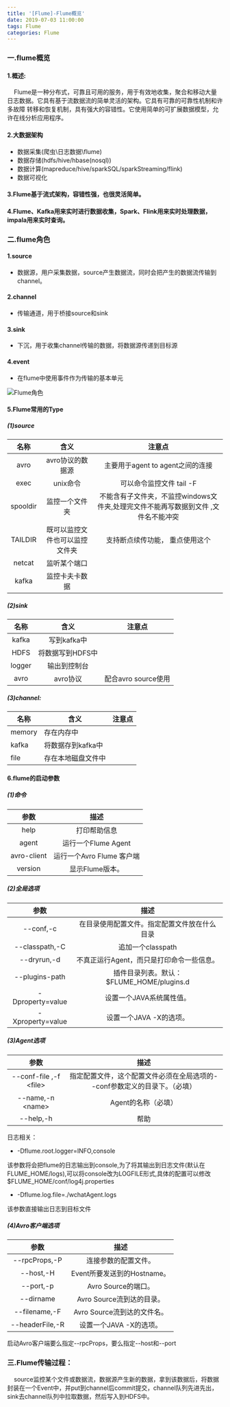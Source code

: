 ```yaml
---
title: '[Flume]-Flume概览'
date: 2019-07-03 11:00:00
tags: Flume
categories: Flume
---
```


### 一.flume概览
#### 1.概述:
&nbsp;&nbsp;&nbsp;&nbsp;Flume是一种分布式，可靠且可用的服务，用于有效地收集，聚合和移动大量日志数据。它具有基于流数据流的简单灵活的架构。它具有可靠的可靠性机制和许多故障 转移和恢复机制，具有强大的容错性。它使用简单的可扩展数据模型，允许在线分析应用程序。

#### 2.大数据架构

* 数据采集(爬虫\日志数据\flume) 
* 数据存储(hdfs/hive/hbase(nosql)) 
* 数据计算(mapreduce/hive/sparkSQL/sparkStreaming/flink) 
* 数据可视化

#### 3.Flume基于流式架构，容错性强，也很灵活简单。

#### 4.Flume、Kafka用来实时进行数据收集，Spark、Flink用来实时处理数据，impala用来实时查询。
### 二.flume角色

#### 1.source

* 数据源，用户采集数据，source产生数据流，同时会把产生的数据流传输到channel。

#### 2.channel

* 传输通道，用于桥接source和sink

#### 3.sink

* 下沉，用于收集channel传输的数据，将数据源传递到目标源

#### 4.event

* 在flume中使用事件作为传输的基本单元

![Flume角色](https://imgconvert.csdnimg.cn/aHR0cHM6Ly91cGxvYWQtaW1hZ2VzLmppYW5zaHUuaW8vdXBsb2FkX2ltYWdlcy80MzkxNDA3LTdlZGQwZjAxNmUwNzAzNGMucG5n?x-oss-process=image/format,png)

#### 5.Flume常用的Type
##### (1)source

|名称|	含义|注意点|
|:-:|:-:|:-:|
|avro|avro协议的数据源|主要用于agent to agent之间的连接|	
|exec	|unix命令|可以命令监控文件 tail -F|
|spooldir|监控一个文件夹|不能含有子文件夹，不监控windows文件夹,处理完文件不能再写数据到文件 ,文件名不能冲突|
|TAILDIR	|既可以监控文件也可以监控文件夹|支持断点续传功能， 重点使用这个|
|netcat	|监听某个端口	||
|kafka	|监控卡夫卡数据||

##### (2)sink

|名称	|含义|	注意点|
|:-:|:-:|:-:|
|kafka|写到kafka中||	
|HDFS|将数据写到HDFS中||	
|logger|输出到控制台||	
|avro|	avro协议|	配合avro source使用|

##### (3)channel:

|名称	|含义	|注意点|
|---|---|---|
|memory|	存在内存中	||
|kafka|将数据存到kafka中||	
|file|	存在本地磁盘文件中||

#### 6.flume的启动参数
##### (1)命令

|参数|	描述|
|:-:|:-:|
|help|打印帮助信息|
|agent|运行一个Flume Agent|
|avro-client|运行一个Avro Flume 客户端|
|version|	显示Flume版本。

##### (2)全局选项

|参数|	描述|
|:-:|:-:|
|--conf,-c <conf>|	在<conf>目录使用配置文件。指定配置文件放在什么目录|
|--classpath,-C <cp>|	追加一个classpath|
|--dryrun,-d	|不真正运行Agent，而只是打印命令一些信息。|
|--plugins-path <dirs>|	插件目录列表。默认：$FLUME_HOME/plugins.d|
|-Dproperty=value	 |设置一个JAVA系统属性值。|
|-Xproperty=value	 |设置一个JAVA -X的选项。|

##### (3)Agent选项

|参数|描述|
|:-:|:-:|
|--conf-file ,-f &lt;file&gt;|	指定配置文件，这个配置文件必须在全局选项的--conf参数定义的目录下。（必填）|
|--name,-n &lt;name&gt;|	Agent的名称（必填）|
|--help,-h|	帮助|

日志相关：
* -Dflume.root.logger=INFO,console  

该参数将会把flume的日志输出到console,为了将其输出到日志文件(默认在FLUME_HOME/logs),可以将console改为LOGFILE形式,具体的配置可以修改$FLUME_HOME/conf/log4j.properties

* -Dflume.log.file=./wchatAgent.logs   

该参数直接输出日志到目标文件

##### (4)Avro客户端选项

|参数|	描述|
|:-:|:-:|
|--rpcProps,-P <file>|连接参数的配置文件。|
|--host,-H <host>	|Event所要发送到的Hostname。|
|--port,-p <port>	|Avro Source的端口。|
|--dirname <dir>	|Avro Source流到达的目录。|
|--filename,-F <file>	|Avro Source流到达的文件名。|
|--headerFile,-R <file>|  设置一个JAVA -X的选项。|

启动Avro客户端要么指定--rpcProps，要么指定--host和--port

### 三.Flume传输过程：

&nbsp;&nbsp;&nbsp;&nbsp;source监控某个文件或数据流，数据源产生新的数据，拿到该数据后，将数据封装在一个Event中，并put到channel后commit提交，channel队列先进先出，sink去channel队列中拉取数据，然后写入到HDFS中。
